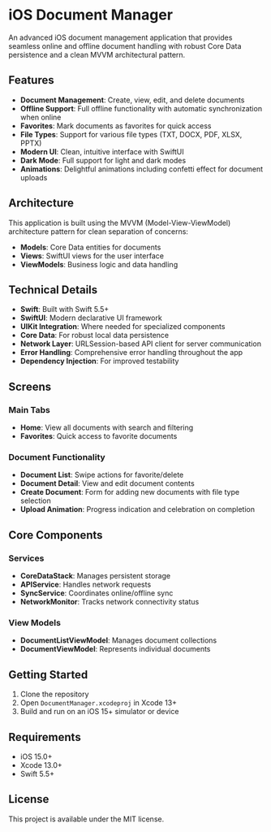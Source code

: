 # iOS Document Manager

An advanced iOS document management application that provides seamless online and offline document handling with robust Core Data persistence and a clean MVVM architectural pattern.

## Features

- **Document Management**: Create, view, edit, and delete documents
- **Offline Support**: Full offline functionality with automatic synchronization when online
- **Favorites**: Mark documents as favorites for quick access
- **File Types**: Support for various file types (TXT, DOCX, PDF, XLSX, PPTX)
- **Modern UI**: Clean, intuitive interface with SwiftUI
- **Dark Mode**: Full support for light and dark modes
- **Animations**: Delightful animations including confetti effect for document uploads

## Architecture

This application is built using the MVVM (Model-View-ViewModel) architecture pattern for clean separation of concerns:

- **Models**: Core Data entities for documents
- **Views**: SwiftUI views for the user interface
- **ViewModels**: Business logic and data handling

## Technical Details

- **Swift**: Built with Swift 5.5+
- **SwiftUI**: Modern declarative UI framework
- **UIKit Integration**: Where needed for specialized components
- **Core Data**: For robust local data persistence
- **Network Layer**: URLSession-based API client for server communication
- **Error Handling**: Comprehensive error handling throughout the app
- **Dependency Injection**: For improved testability

## Screens

### Main Tabs

- **Home**: View all documents with search and filtering
- **Favorites**: Quick access to favorite documents

### Document Functionality

- **Document List**: Swipe actions for favorite/delete
- **Document Detail**: View and edit document contents
- **Create Document**: Form for adding new documents with file type selection
- **Upload Animation**: Progress indication and celebration on completion

## Core Components

### Services

- **CoreDataStack**: Manages persistent storage
- **APIService**: Handles network requests
- **SyncService**: Coordinates online/offline sync
- **NetworkMonitor**: Tracks network connectivity status

### View Models

- **DocumentListViewModel**: Manages document collections
- **DocumentViewModel**: Represents individual documents

## Getting Started

1. Clone the repository
2. Open `DocumentManager.xcodeproj` in Xcode 13+
3. Build and run on an iOS 15+ simulator or device

## Requirements

- iOS 15.0+
- Xcode 13.0+
- Swift 5.5+

## License

This project is available under the MIT license.
